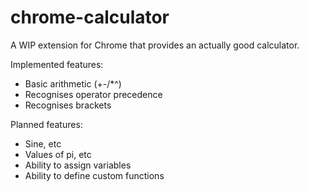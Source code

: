 # chrome-calculator

A WIP extension for Chrome that provides an actually good calculator.

Implemented features:
- Basic arithmetic (+-/*^)
- Recognises operator precedence
- Recognises brackets

Planned features:
- Sine, etc
- Values of pi, etc
- Ability to assign variables
- Ability to define custom functions
